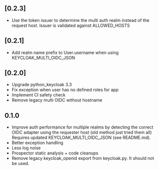 ## [0.2.3]
- Use the token issuer to determine the multi auth realm instead of the request host. Issuer is validated against ALLOWED_HOSTS

## [0.2.1]
- Add realm name prefix to User.username when using KEYCLOAK_MULTI_OIDC_JSON

## [0.2.0]
- Upgrade python_keycloak 3.3
- Fix exception when user has no defined roles for app
- Implement CI safety check
- Remove legacy multi OIDC without hostname

## 0.1.0
- Improve auth performance for multiple realms by detecting the correct OIDC adapter using the requester host (old method just tried them all) Requires updated KEYCLOAK_MULTI_OIDC_JSON (see README.md).
- Better exception handling
- Less log noise
- Prospector static analysis + code cleanups
- Remove legacy keycloak_openid export from keycloak.py. It should not be used.